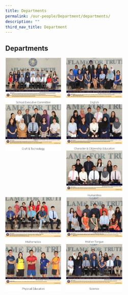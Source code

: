 ```yaml
---
title: Departments
permalink: /our-people/Department/departments/
description: ""
third_nav_title: Department
---
```

## Departments




<p><a href="https://staging.d38b8pvh8spt44.amplifyapp.com/our-people/departments/school-executive-committee/">
<img src="/images/Our%20People/Departments/Departments%20Main%20Page/School%20Exec%20Comm.jpg" style="width:35%;margin-right:15px;" align = "left">
</a></p>

<p><a href="https://staging.d38b8pvh8spt44.amplifyapp.com/our-people/departments/english/area-of-focus/">
<img src="/images/Our%20People/Departments/Departments%20Main%20Page/English.jpg" style="width:35%;margin-right:15px;" align = "left">
</a></p>

<br><br><br><br><br><br><br>

<p><a href="https://staging.d38b8pvh8spt44.amplifyapp.com/our-people/departments/c-n-t/area-of-focus/">
<img src="/images/Our%20People/Departments/Departments%20Main%20Page/Craft%20&%20Tech.jpg" style="width:35%;margin-right:15px;" align = "left">
</a></p>


<p><a href="https://staging.d38b8pvh8spt44.amplifyapp.com/our-people/departments/cce/area-of-focus/">
<img src="/images/Our%20People/Departments/Departments%20Main%20Page/CCE.jpg" style="width:35%;margin-right:15px;" align = "left">
</a></p>

<br><br><br><br><br><br><br>

<p><a href="https://staging.d38b8pvh8spt44.amplifyapp.com/our-people/departments/humanities/area-of-focus/">
<img src="/images/Our%20People/Departments/Departments%20Main%20Page/Humanities.jpg" style="width:35%;margin-right:15px;" align = "left">
</a></p>


<p><a href="https://staging.d38b8pvh8spt44.amplifyapp.com/our-people/departments/mathematics/area-of-focus/">
<img src="/images/Our%20People/Departments/Departments%20Main%20Page/Math.jpg" style="width:35%;margin-right:15px;" align = "left">
</a></p>

<br><br><br><br><br><br><br>

<p><a href="https://staging.d38b8pvh8spt44.amplifyapp.com/our-people/departments/mother-tongue/area-of-focus/">
<img src="/images/Our%20People/Departments/Departments%20Main%20Page/MT.jpg" style="width:35%;margin-right:15px;" align = "left">
</a></p>


<p><a href="https://staging.d38b8pvh8spt44.amplifyapp.com/our-people/departments/pe/area-of-focus/">
<img src="/images/Our%20People/Departments/Departments%20Main%20Page/PE.jpg" style="width:35%;margin-right:15px;" align = "left">
</a></p>

<br><br><br><br><br><br><br>

<p><a href="https://staging.d38b8pvh8spt44.amplifyapp.com/our-people/departments/science/area-of-focus/">
<img src="/images/Our%20People/Departments/Departments%20Main%20Page/Science.jpg" style="width:35%;margin-right:15px;" align = "left">
</a></p>
